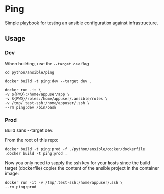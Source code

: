 # Ping

Simple playbook for testing an ansible configuration against infrastructure. 

## Usage

### Dev

When building, use the `--target dev` flag. 

```
cd python/ansible/ping
```
```
docker build -t ping:dev --target dev .
```

```
docker run -it \
-v ${PWD}:/home/appuser/app \
-v ${PWD}/roles:/home/appuser/.ansible/roles \
-v /tmp/.test-ssh:/home/appuser/.ssh \
--rm ping:dev /bin/bash
```

### Prod

Build sans --target dev.

From the root of this repo:
```
docker build -t ping:prod -f ./python/ansible/docker/dockerfile .docker build -t ping:prod .
```

Now you only need to supply the ssh key for your hosts since the build target (dockerfile) copies the content of the ansible project in the container image:

```
docker run -it -v /tmp/.test-ssh:/home/appuser/.ssh \              
--rm ping:prod
```
